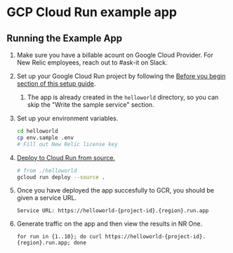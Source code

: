 # GCP Cloud Run example app

## Running the Example App

1. Make sure you have a billable acount on Google Cloud Provider. For New Relic employees, reach out to #ask-it on Slack.
2. Set up your Google Cloud Run project by following the [Before you begin section of this setup guide](https://cloud.google.com/run/docs/quickstarts/build-and-deploy/deploy-nodejs-service?hl=en#before-you-begin).

   1. The app is already created in the `helloworld` directory, so you can skip the "Write the sample service" section.
3. Set up your environment variables.

   ```zsh
   cd helloworld
   cp env.sample .env
   # Fill out New Relic license key
   ```
4. [Deploy to Cloud Run from source.](https://cloud.google.com/run/docs/quickstarts/build-and-deploy/deploy-nodejs-service?hl=en#deploy)

   ```zsh
   # from ./helloworld
   gcloud run deploy --source .
   ```
5. Once you have deployed the app succesfully to GCR, you should be given a service URL.

   ```
   Service URL: https://helloworld-{project-id}.{region}.run.app
   ```
6. Generate traffic on the app and then view the results in NR One.

   ```
   for run in {1..10}; do curl https://helloworld-{project-id}.{region}.run.app; done
   ```

